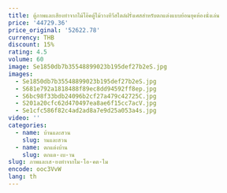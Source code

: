 ```yaml
---
title: ตู้ภาพและเสียงทำจากไม้โอ๊คตู้ไม้วางทีวีสไตล์ฝรั่งเศสสำหรับตกแต่งแบบย้อนยุคห้องนั่งเล่น
price: '44729.36'
price_original: '52622.78'
currency: THB
discount: 15%
rating: 4.5
volume: 60
image: Se1850db7b35548899023b195def27b2eS.jpg
images:
  - Se1850db7b35548899023b195def27b2eS.jpg
  - S681e792a1818488f89ec8dd94592ff8ep.jpg
  - S6bc98f33bdb24096b2cf27a479c42725C.jpg
  - S201a20cfc62d470497ea8ae6f15cc7acV.jpg
  - Se1cfc586f82c4ad2ad8a7e9d25a053a4s.jpg
video: ''
categories:
  - name: บ้านและสวน
    slug: านและสวน
  - name: ตกแต่งบ้าน
    slug: ตกแต-งบ-าน
slug: ภาพและเส-ยงทำจากไม-โอ-คต-ไม
encode: ooc3VvW
lang: th
---
```

  